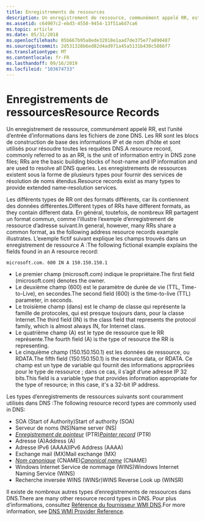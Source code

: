 ```yaml
---
title: Enregistrements de ressources
description: Un enregistrement de ressource, communément appelé RR, est l’unité d’entrée d’informations dans les fichiers de zone DNS. Les RR sont les blocs de construction de base des informations IP et de nom d’hôte et sont utilisés pour résoudre toutes les requêtes DNS.
ms.assetid: c64907c2-ebd3-4550-9454-13f51a6d7ca6
ms.topic: article
ms.date: 05/31/2018
ms.openlocfilehash: 05b667b95a8ede32018e1aad7de375e77a890487
ms.sourcegitcommit: 2d531328b6ed82d4ad971a45a5131b430c5866f7
ms.translationtype: MT
ms.contentlocale: fr-FR
ms.lasthandoff: 09/16/2019
ms.locfileid: "103674733"
---
```

# <a name="resource-records"></a><span data-ttu-id="70072-103">Enregistrements de ressources</span><span class="sxs-lookup"><span data-stu-id="70072-103">Resource Records</span></span>

<span data-ttu-id="70072-104">Un enregistrement de ressource, communément appelé RR, est l’unité d’entrée d’informations dans les fichiers de zone DNS. Les RR sont les blocs de construction de base des informations IP et de nom d’hôte et sont utilisés pour résoudre toutes les requêtes DNS.</span><span class="sxs-lookup"><span data-stu-id="70072-104">A resource record, commonly referred to as an RR, is the unit of information entry in DNS zone files; RRs are the basic building blocks of host-name and IP information and are used to resolve all DNS queries.</span></span> <span data-ttu-id="70072-105">Les enregistrements de ressources existent sous la forme de plusieurs types pour fournir des services de résolution de noms étendus.</span><span class="sxs-lookup"><span data-stu-id="70072-105">Resource records exist as many types to provide extended name-resolution services.</span></span>

<span data-ttu-id="70072-106">Les différents types de RR ont des formats différents, car ils contiennent des données différentes.</span><span class="sxs-lookup"><span data-stu-id="70072-106">Different types of RRs have different formats, as they contain different data.</span></span> <span data-ttu-id="70072-107">En général, toutefois, de nombreux RR partagent un format commun, comme l’illustre l’exemple d’enregistrement de ressource d’adresse suivant.</span><span class="sxs-lookup"><span data-stu-id="70072-107">In general, however, many RRs share a common format, as the following address resource records example illustrates.</span></span> <span data-ttu-id="70072-108">L’exemple fictif suivant explique les champs trouvés dans un enregistrement de ressource A :</span><span class="sxs-lookup"><span data-stu-id="70072-108">The following fictional example explains the fields found in an A resource record:</span></span>

``` syntax
microsoft.com. 600 IN A 150.150.150.1
```

-   <span data-ttu-id="70072-109">Le premier champ (microsoft.com) indique le propriétaire.</span><span class="sxs-lookup"><span data-stu-id="70072-109">The first field (microsoft.com) denotes the owner.</span></span>
-   <span data-ttu-id="70072-110">Le deuxième champ (600) est le paramètre de durée de vie (TTL, Time-to-Live), en secondes.</span><span class="sxs-lookup"><span data-stu-id="70072-110">The second field (600) is the time-to-live (TTL) parameter, in seconds.</span></span>
-   <span data-ttu-id="70072-111">Le troisième champ (dans) est le champ de classe qui représente la famille de protocoles, qui est presque toujours dans, pour la classe Internet.</span><span class="sxs-lookup"><span data-stu-id="70072-111">The third field (IN) is the class field that represents the protocol family, which is almost always IN, for Internet class.</span></span>
-   <span data-ttu-id="70072-112">Le quatrième champ (A) est le type de ressource que le RR représente.</span><span class="sxs-lookup"><span data-stu-id="70072-112">The fourth field (A) is the type of resource the RR is representing.</span></span>
-   <span data-ttu-id="70072-113">Le cinquième champ (150.150.150.1) est les données de ressource, ou RDATA.</span><span class="sxs-lookup"><span data-stu-id="70072-113">The fifth field (150.150.150.1) is the resource data, or RDATA.</span></span> <span data-ttu-id="70072-114">Ce champ est un type de variable qui fournit des informations appropriées pour le type de ressource ; dans ce cas, il s’agit d’une adresse IP 32 bits.</span><span class="sxs-lookup"><span data-stu-id="70072-114">This field is a variable type that provides information appropriate for the type of resource; in this case, it's a 32-bit IP address.</span></span>

<span data-ttu-id="70072-115">Les types d’enregistrements de ressources suivants sont couramment utilisés dans DNS :</span><span class="sxs-lookup"><span data-stu-id="70072-115">The following resource record types are commonly used in DNS:</span></span>

-   <span data-ttu-id="70072-116">SOA (Start of Authority)</span><span class="sxs-lookup"><span data-stu-id="70072-116">Start of authority (SOA)</span></span>
-   <span data-ttu-id="70072-117">Serveur de noms (NS)</span><span class="sxs-lookup"><span data-stu-id="70072-117">Name server (NS)</span></span>
-   <span data-ttu-id="70072-118">[*Enregistrement de pointeur*](p-gly.md) (PTR)</span><span class="sxs-lookup"><span data-stu-id="70072-118">[*Pointer record*](p-gly.md) (PTR)</span></span>
-   <span data-ttu-id="70072-119">Adresse (A)</span><span class="sxs-lookup"><span data-stu-id="70072-119">Address (A)</span></span>
-   <span data-ttu-id="70072-120">Adresse IPv6 (AAAA)</span><span class="sxs-lookup"><span data-stu-id="70072-120">IPv6 Address (AAAA)</span></span>
-   <span data-ttu-id="70072-121">Exchange mail (MX)</span><span class="sxs-lookup"><span data-stu-id="70072-121">Mail exchange (MX)</span></span>
-   <span data-ttu-id="70072-122">[*Nom canonique*](c-gly.md) (CNAME)</span><span class="sxs-lookup"><span data-stu-id="70072-122">[*Canonical name*](c-gly.md) (CNAME)</span></span>
-   <span data-ttu-id="70072-123">Windows Internet Service de nommage (WINS)</span><span class="sxs-lookup"><span data-stu-id="70072-123">Windows Internet Naming Service (WINS)</span></span>
-   <span data-ttu-id="70072-124">Recherche inversée WINS (WINSr)</span><span class="sxs-lookup"><span data-stu-id="70072-124">WINS Reverse Look up (WINSR)</span></span>

<span data-ttu-id="70072-125">Il existe de nombreux autres types d’enregistrements de ressources dans DNS.</span><span class="sxs-lookup"><span data-stu-id="70072-125">There are many other resource record types in DNS.</span></span> <span data-ttu-id="70072-126">Pour plus d’informations, consultez [Référence du fournisseur WMI DNS](dns-wmi-provider-reference.md).</span><span class="sxs-lookup"><span data-stu-id="70072-126">For more information, see [DNS WMI Provider Reference](dns-wmi-provider-reference.md).</span></span>

 

 




